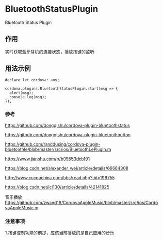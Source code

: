 # BluetoothStatusPlugin
Bluetooth Status Plugin

## 作用
实时获取蓝牙耳机的连接状态，播放按键的监听

## 用法示例

```
declare let cordova: any;

cordova.plugins.BluetoothStatusPlugin.start(msg => {
  alert(msg);
  console.log(msg);
});
 ```
### 参考
https://github.com/dongqishu/cordova-plugin-bluetoothstatus  

https://github.com/dongqishu/cordova-plugin-bluetoothbutton  

https://github.com/randdusing/cordova-plugin-bluetoothle/blob/master/src/ios/BluetoothLePlugin.m  

https://www.jianshu.com/p/b09553dcb191  

https://blog.csdn.net/alexander_wei/article/details/69664308  

http://www.cocoachina.com/bbs/read.php?tid=196755  

https://blog.csdn.net/lcl130/article/details/42141825  


音乐播放
https://github.com/zwand19/CordovaAppleMusic/blob/master/src/ios/CordovaAppleMusic.m

### 注意事项  

1.按键控制功能的前提，应该当前播放的是自己应用的音乐

